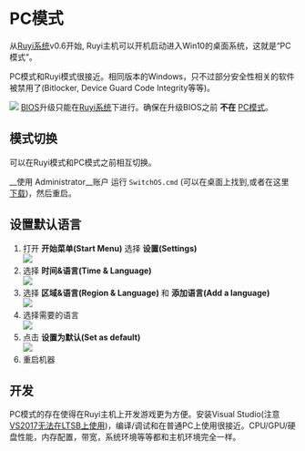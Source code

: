 # PC模式

从[Ruyi系统](os.md)v0.6开始, Ruyi主机可以开机启动进入Win10的桌面系统，这就是“PC模式”。

PC模式和Ruyi模式很接近。相同版本的Windows，只不过部分安全性相关的软件被禁用了(Bitlocker, Device Guard Code Integrity等等)。

![](/docs/img/warning.png) [BIOS](bios.md)升级只能在[Ruyi系统](os.md)下进行。确保在升级BIOS之前 __不在__ [PC模式](pc_mode.md)。

## 模式切换

可以在Ruyi模式和PC模式之前相互切换。

__使用 Administrator__账户 运行 `SwitchOS.cmd` (可以在桌面上找到,或者在这里[下载](https://bitbucket.org/playruyi/support/src/master/files/scripts/))，然后重启。

## 设置默认语言

1. 打开 __开始菜单(Start Menu)__ 选择 __设置(Settings)__   
    ![](/docs/img/os_lang_settings.png)
1. 选择 __时间&语言(Time & Language)__  
    ![](/docs/img/os_lang_time_lang.png)
1. 选择 __区域&语言(Region & Language)__ 和 __添加语言(Add a language)__  
    ![](/docs/img/os_lang_region_add.png)
1. 选择需要的语言  
    ![](/docs/img/os_lang_add.png)
1. 点击 __设置为默认(Set as default)__  
    ![](/docs/img/os_lang_default.png)
1. 重启机器

## 开发

PC模式的存在使得在Ruyi主机上开发游戏更为方便。安装Visual Studio(注意[VS2017无法在LTSB上使用](https://docs.microsoft.com/en-us/visualstudio/productinfo/vs2017-system-requirements-vs))，编译/调试和在普通PC上使用很接近。CPU/GPU/硬盘性能，内存配置，带宽，系统环境等等都和主机环境完全一样。